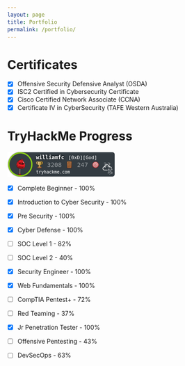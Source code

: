 ```yaml
---
layout: page
title: Portfolio
permalink: /portfolio/
---
```

# Certificates
- [X] Offensive Security Defensive Analyst (OSDA)
- [x] ISC2 Certified in Cybersecurity Certificate
- [x] Cisco Certified Network Associate (CCNA)
- [x] Certificate IV in CyberSecurity (TAFE Western Australia)

# TryHackMe Progress 
<img src="/assets/THMBadge.png">

- [x] Complete Beginner - 100%
- [x] Introduction to Cyber Security - 100%
- [x] Pre Security - 100%
- [x] Cyber Defense - 100%
- [ ] SOC Level 1 - 82%
- [ ] SOC Level 2 - 40%
- [x] Security Engineer - 100%
- [x] Web Fundamentals - 100%
- [ ] CompTIA Pentest+ - 72%
- [ ] Red Teaming - 37%
- [x] Jr Penetration Tester - 100%
- [ ] Offensive Pentesting - 43%
- [ ] DevSecOps - 63%

